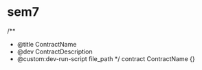 # sem7
 /**
   * @title ContractName
   * @dev ContractDescription
   * @custom:dev-run-script file_path
   */
  contract ContractName {}
